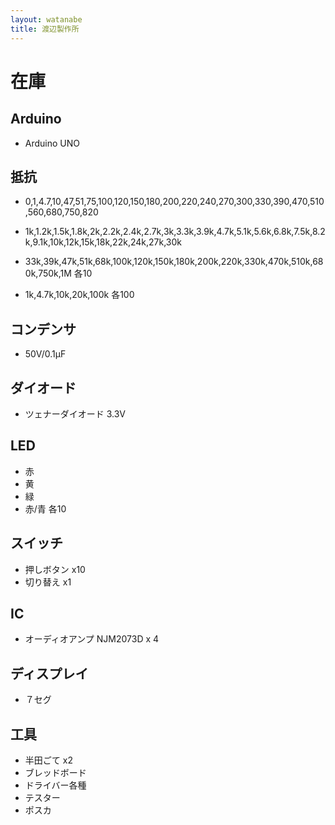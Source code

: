 ```yaml
---
layout: watanabe 
title: 渡辺製作所
---
```


# 在庫
## Arduino
* Arduino UNO

## 抵抗

* 0,1,4.7,10,47,51,75,100,120,150,180,200,220,240,270,300,330,390,470,510,560,680,750,820
* 1k,1.2k,1.5k,1.8k,2k,2.2k,2.4k,2.7k,3k,3.3k,3.9k,4.7k,5.1k,5.6k,6.8k,7.5k,8.2k,9.1k,10k,12k,15k,18k,22k,24k,27k,30k
* 33k,39k,47k,51k,68k,100k,120k,150k,180k,200k,220k,330k,470k,510k,680k,750k,1M
各10

* 1k,4.7k,10k,20k,100k
各100

## コンデンサ
* 50V/0.1μF

## ダイオード
* ツェナーダイオード 3.3V

## LED
* 赤
* 黄
* 緑
* 赤/青
各10

## スイッチ
* 押しボタン x10
* 切り替え x1

## IC
* オーディオアンプ NJM2073D x 4

## ディスプレイ
* ７セグ

## 工具

* 半田ごて x2
* ブレッドボード
* ドライバー各種
* テスター
* ポスカ


